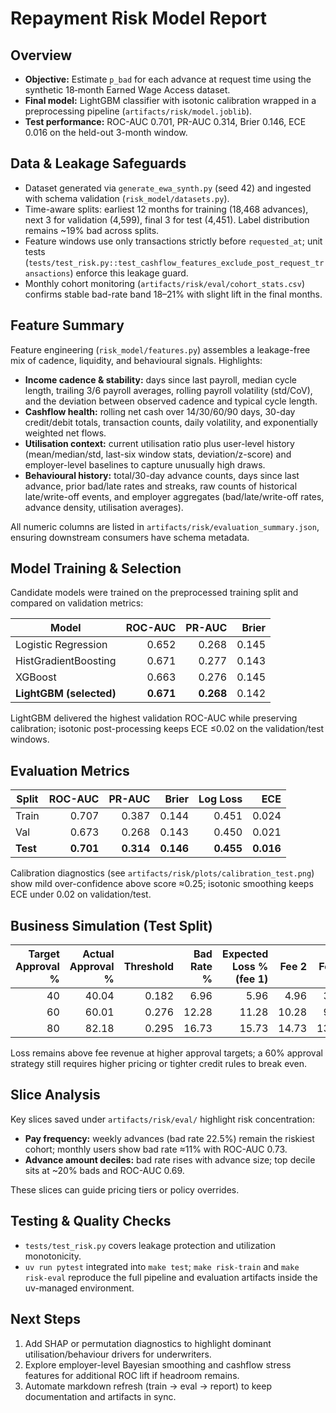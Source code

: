 # Repayment Risk Model Report

## Overview

- **Objective:** Estimate `p_bad` for each advance at request time using the synthetic 18‑month Earned Wage Access dataset.
- **Final model:** LightGBM classifier with isotonic calibration wrapped in a preprocessing pipeline (`artifacts/risk/model.joblib`).
- **Test performance:** ROC-AUC 0.701, PR-AUC 0.314, Brier 0.146, ECE 0.016 on the held-out 3-month window.

## Data & Leakage Safeguards

- Dataset generated via `generate_ewa_synth.py` (seed 42) and ingested with schema validation (`risk_model/datasets.py`).
- Time-aware splits: earliest 12 months for training (18,468 advances), next 3 for validation (4,599), final 3 for test (4,451). Label distribution remains ~19% bad across splits.
- Feature windows use only transactions strictly before `requested_at`; unit tests (`tests/test_risk.py::test_cashflow_features_exclude_post_request_transactions`) enforce this leakage guard.
- Monthly cohort monitoring (`artifacts/risk/eval/cohort_stats.csv`) confirms stable bad-rate band 18–21% with slight lift in the final months.

## Feature Summary

Feature engineering (`risk_model/features.py`) assembles a leakage-free mix of cadence, liquidity, and behavioural signals. Highlights:

- **Income cadence & stability:** days since last payroll, median cycle length, trailing 3/6 payroll averages, rolling payroll volatility (std/CoV), and the deviation between observed cadence and typical cycle length.
- **Cashflow health:** rolling net cash over 14/30/60/90 days, 30-day credit/debit totals, transaction counts, daily volatility, and exponentially weighted net flows.
- **Utilisation context:** current utilisation ratio plus user-level history (mean/median/std, last-six window stats, deviation/z-score) and employer-level baselines to capture unusually high draws.
- **Behavioural history:** total/30-day advance counts, days since last advance, prior bad/late rates and streaks, raw counts of historical late/write-off events, and employer aggregates (bad/late/write-off rates, advance density, utilisation averages).

All numeric columns are listed in `artifacts/risk/evaluation_summary.json`, ensuring downstream consumers have schema metadata.

## Model Training & Selection

Candidate models were trained on the preprocessed training split and compared on validation metrics:

| Model                     | ROC-AUC | PR-AUC | Brier |
|---------------------------|--------:|-------:|------:|
| Logistic Regression        | 0.652   | 0.268  | 0.145 |
| HistGradientBoosting       | 0.671   | 0.277  | 0.143 |
| XGBoost                    | 0.663   | 0.276  | 0.145 |
| **LightGBM (selected)**    | **0.671** | **0.268** | 0.142 |

LightGBM delivered the highest validation ROC-AUC while preserving calibration; isotonic post-processing keeps ECE ≤0.02 on the validation/test windows.

## Evaluation Metrics

| Split | ROC-AUC | PR-AUC | Brier | Log Loss | ECE |
|-------|--------:|-------:|------:|---------:|----:|
| Train | 0.707 | 0.387 | 0.144 | 0.451 | 0.024 |
| Val   | 0.673 | 0.268 | 0.143 | 0.450 | 0.021 |
| **Test** | **0.701** | **0.314** | **0.146** | **0.455** | **0.016** |

Calibration diagnostics (see `artifacts/risk/plots/calibration_test.png`) show mild over-confidence above score ≈0.25; isotonic smoothing keeps ECE under 0.02 on validation/test.

## Business Simulation (Test Split)

| Target Approval % | Actual Approval % | Threshold | Bad Rate % | Expected Loss % (fee 1) | Fee 2 | Fee 3 |
|------------------:|------------------:|----------:|-----------:|------------------------:|------:|------:|
| 40 | 40.04 | 0.182 | 6.96 | 5.96 | 4.96 | 3.96 |
| 60 | 60.01 | 0.276 | 12.28 | 11.28 | 10.28 | 9.28 |
| 80 | 82.18 | 0.295 | 16.73 | 15.73 | 14.73 | 13.73 |

Loss remains above fee revenue at higher approval targets; a 60% approval strategy still requires higher pricing or tighter credit rules to break even.

## Slice Analysis

Key slices saved under `artifacts/risk/eval/` highlight risk concentration:

- **Pay frequency:** weekly advances (bad rate 22.5%) remain the riskiest cohort; monthly users show bad rate ≈11% with ROC-AUC 0.73.
- **Advance amount deciles:** bad rate rises with advance size; top decile sits at ~20% bads and ROC-AUC 0.69.

These slices can guide pricing tiers or policy overrides.

## Testing & Quality Checks

- `tests/test_risk.py` covers leakage protection and utilization monotonicity.
- `uv run pytest` integrated into `make test`; `make risk-train` and `make risk-eval` reproduce the full pipeline and evaluation artifacts inside the uv-managed environment.

## Next Steps

1. Add SHAP or permutation diagnostics to highlight dominant utilisation/behaviour drivers for underwriters.
2. Explore employer-level Bayesian smoothing and cashflow stress features for additional ROC lift if headroom remains.
3. Automate markdown refresh (train → eval → report) to keep documentation and artifacts in sync.
